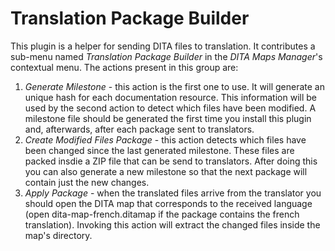 # Translation Package Builder
This plugin is a helper for sending DITA files to translation. It contributes a sub-menu named *Translation Package Builder* in the *DITA Maps Manager*'s contextual menu. The actions present in this group are:
1. *Generate Milestone* - this action is the first one to use. It will generate an unique hash for each documentation resource. This information will be used by the second action to detect which files have been modified. A milestone file should be generated the first time you install this plugin and, afterwards, after each package sent to translators.
2. *Create Modified Files Package* - this action detects which files have been changed since the last generated milestone. These files are packed insdie a ZIP file that can be send to translators. After doing this you can also generate a new milestone so that the next package will contain just the new changes.
3. *Apply Package* - when  the translated files arrive from the translator you should open the DITA map that corresponds to the received language (open dita-map-french.ditamap if the package contains the french translation). Invoking this action will extract the changed files inside the map's directory.
